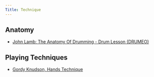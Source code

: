 ```yaml
---
Title: Technique
---
```


## Anatomy

- [John Lamb: The Anatomy Of Drumming - Drum Lesson (DRUMEO)](https://www.youtube.com/watch?v=1HdleIb5z-M)

## Playing Techniques

- [Gordy Knudson, Hands Technique](https://www.youtube.com/playlist?list=PLf8Hk-i8-hkynJ3bGG4seOxvgdlZr0w5c)
